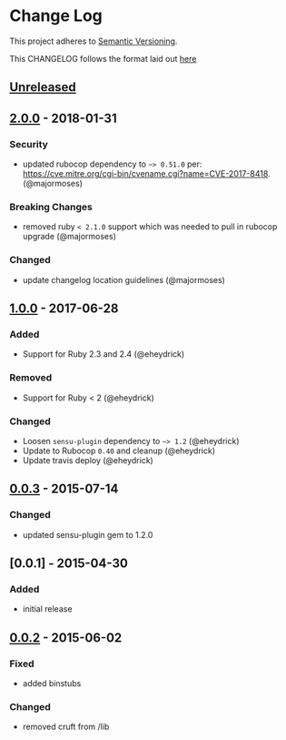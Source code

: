 # Change Log
This project adheres to [Semantic Versioning](http://semver.org/).

This CHANGELOG follows the format laid out [here](https://github.com/sensu-plugins/community/blob/master/HOW_WE_CHANGELOG.md)

## [Unreleased]

## [2.0.0] - 2018-01-31
### Security
- updated rubocop dependency to `~> 0.51.0` per: https://cve.mitre.org/cgi-bin/cvename.cgi?name=CVE-2017-8418. (@majormoses)

### Breaking Changes
- removed ruby `< 2.1.0` support which was needed to pull in rubocop upgrade (@majormoses)

### Changed
- update changelog location guidelines (@majormoses)

## [1.0.0] - 2017-06-28
### Added
- Support for Ruby 2.3 and 2.4 (@eheydrick)

### Removed
- Support for Ruby < 2 (@eheydrick)

### Changed
- Loosen `sensu-plugin` dependency to `~> 1.2` (@eheydrick)
- Update to Rubocop `0.40` and cleanup (@eheydrick)
- Update travis deploy (@eheydrick)

## [0.0.3] - 2015-07-14
### Changed
- updated sensu-plugin gem to 1.2.0

## [0.0.1] - 2015-04-30

### Added
- initial release

## [0.0.2] - 2015-06-02

### Fixed
- added binstubs

### Changed
- removed cruft from /lib

[Unreleased]: https://github.com/sensu-plugins/sensu-plugins-bluepill/compare/2.0.0...HEAD
[2.0.0]: https://github.com/sensu-plugins/sensu-plugins-bluepill/compare/1.0.0...2.0.0
[1.0.0]: https://github.com/sensu-plugins/sensu-plugins-bluepill/compare/0.0.3...1.0.0
[0.0.3]: https://github.com/sensu-plugins/sensu-plugins-bluepill/compare/0.0.2...0.0.3
[0.0.2]: https://github.com/sensu-plugins/sensu-plugins-bluepill/compare/0.0.1...0.0.2
